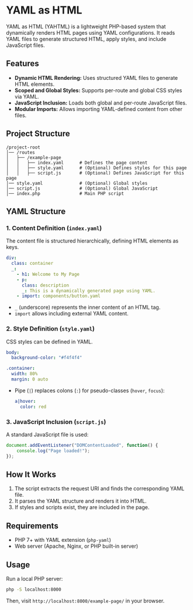 # YAML as HTML

YAML as HTML (YAHTML) is a lightweight PHP-based system that dynamically renders HTML pages using YAML configurations. It reads YAML files to generate structured HTML, apply styles, and include JavaScript files.

## Features

- **Dynamic HTML Rendering:** Uses structured YAML files to generate HTML elements.
- **Scoped and Global Styles:** Supports per-route and global CSS styles via YAML.
- **JavaScript Inclusion:** Loads both global and per-route JavaScript files.
- **Modular Imports:** Allows importing YAML-defined content from other files.

## Project Structure

```
/project-root
│── /routes
│   ├── /example-page
│   │   ├── index.yaml      # Defines the page content
│   │   ├── style.yaml      # (Optional) Defines styles for this page
│   │   ├── script.js       # (Optional) Defines JavaScript for this page
│── style.yaml              # (Optional) Global styles
│── script.js               # (Optional) Global JavaScript
│── index.php               # Main PHP script
```

## YAML Structure

### 1. **Content Definition (`index.yaml`)**
The content file is structured hierarchically, defining HTML elements as keys.

```yaml
div:
  class: container
  _: 
    - h1: Welcome to My Page
    - p:
      class: description
      _: This is a dynamically generated page using YAML.
    - import: components/button.yaml
```
- `_` (underscore) represents the inner content of an HTML tag.
- `import` allows including external YAML content.

### 2. **Style Definition (`style.yaml`)**
CSS styles can be defined in YAML.

```yaml
body:
  background-color: "#f4f4f4"

.container:
  width: 80%
  margin: 0 auto
```
- Pipe (`|`) replaces colons (`:`) for pseudo-classes (`hover`, `focus`):
  ```yaml
  a|hover:
    color: red
  ```

### 3. **JavaScript Inclusion (`script.js`)**
A standard JavaScript file is used:

```js
document.addEventListener("DOMContentLoaded", function() {
    console.log("Page loaded!");
});
```

## How It Works

1. The script extracts the request URI and finds the corresponding YAML file.
2. It parses the YAML structure and renders it into HTML.
3. If styles and scripts exist, they are included in the page.

## Requirements

- PHP 7+ with YAML extension (`php-yaml`)
- Web server (Apache, Nginx, or PHP built-in server)

## Usage

Run a local PHP server:

```sh
php -S localhost:8000
```

Then, visit `http://localhost:8000/example-page/` in your browser.